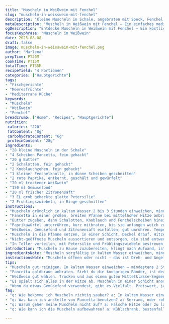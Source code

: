 ```yaml
---
title: "Muscheln in Weißwein mit Fenchel"
slug: "muscheln-in-weisswein-mit-fenchel"
description: "Kleine Muscheln in Schale, angebraten mit Speck, Fenchel und einer Tomaten-Weißwein-Sauce. Aromatisch, leicht säuerlich durch Zitronensaft, feine Kräuter geben Frische. Einfaches, schnelles Gericht, ideal für spontan Gutenabendessen. Fenchel gibt Struktur und Süße, ersetzt Knollensellerie. Tomaten lassen sich gut durch rote Paprika tauschen, falls keine reifen Tomaten da sind. Geschmacksschichten, nicht überkochen, Muscheln müssen sich öffnen, sonst wegwerfen. Speck ersetzt durch Pancetta oder Jamón Serrano möglich, gibt Variation im Aroma. Brühe gern mit Gemüsefond statt Huhn, macht es vegetarisch. Kleine Zeitanpassungen helfen besonders bei dickeren Scheiben Fenchel oder größeren Muscheln. Sorgfalt bei Reinigung der Muscheln extrem wichtig, sandig schmeckt keiner."
metaDescription: "Muscheln in Weißwein mit Fenchel – Ein einfaches mediterranes Gericht, perfekt für spontane Abendessen und voller frischer Aromen."
ogDescription: "Entdecke Muscheln in Weißwein mit Fenchel – Ein köstliches Rezept voller Geschmack, ideal für deinen nächsten Abend."
focusKeyphrase: "Muscheln in Weißwein"
date: 2025-08-08
draft: false
image: muscheln-in-weisswein-mit-fenchel.png
author: "Marlena"
prepTime: PT20M
cookTime: PT15M
totalTime: PT35M
recipeYield: "4 Portionen"
categories: ["Hauptgerichte"]
tags:
- "Fischgerichte"
- "Meeresfrüchte"
- "Mediterrane Küche"
keywords:
- "Muscheln"
- "Weißwein"
- "Fenchel"
breadcrumb: ["Home", "Recipes", "Hauptgerichte"]
nutrition: 
 calories: "220"
 fatContent: "8g"
 carbohydrateContent: "6g"
 proteinContent: "28g"
ingredients:
- "28 kleine Muscheln in der Schale"
- "4 Scheiben Pancetta, fein gehackt"
- "20 g Butter"
- "2 Schalotten, fein gehackt"
- "2 Knoblauchzehen, fein gehackt"
- "1 kleiner Fenchelknolle, in dünne Scheiben geschnitten"
- "2 rote Paprika, entkernt, geschält und gewürfelt"
- "70 ml trockener Weißwein"
- "150 ml Gemüsefond"
- "20 ml frischer Zitronensaft"
- "3 EL grob gehackte glatte Petersilie"
- "2 Frühlingszwiebeln, in Ringe geschnitten"
instructions:
- "Muscheln gründlich in kaltem Wasser 2 bis 3 Stunden einweichen, mindestens zweimal Wasser wechseln, damit Sand rausgeht – wichtig, sonst knirscht’s im Mund."
- "Pancetta in einer großen, breiten Pfanne bei mittelhoher Hitze anbraten, bis Fett läuft und er knusprige Ränder bekommt, aber nicht verbrennen lassen, sonst bitter."
- "Butter zugeben, dann Schalotten, Knoblauch und Fenchelscheiben hineingeben. Hitze etwas reduzieren, sanft rösten. Wenn Fenchel glasig wird und du das Anbraten riechst, aber noch Biss hat – perfekt. 4 Minuten etwa, aber lieber aufs Auge."
- "Paprikawürfel unterrühren, kurz mitbraten, bis sie anfangen weich zu werden – Farbe behalten, saftig bleiben."
- "Weißwein, Gemüsefond und Zitronensaft einfüllen, gut umrühren. Temperatur auf höher drehen, damit Flüssigkeit richtig anfängt zu kochen."
- "Muscheln in die Pfanne setzen, in einer Schicht, Deckel drauf. Hitze hoch halten, bis sich die Muscheln öffnen – 4 bis 7 Minuten, je nach Größe, nicht länger, sonst werden sie zäh."
- "Nicht-geöffnete Muscheln aussortieren und entsorgen, die sind entweder tot oder schlecht."
- "In Teller verteilen, mit Petersilie und Frühlingszwiebeln bestreuen, frisch aus der Pfanne servieren. Etwas Pfeffer darüber, Salz meist nicht nötig wegen Speck und Fond."
introduction: "Muscheln zu Hause zuzubereiten, klingt nach Aufwand, ist aber simpel, wenn man ein paar Grundregeln beachtet. Ich habe oft erlebt, dass undurchsichtige Arbeitsprozesse abschrecken – doch das Blanchieren oder Entfernen der Schale fällt hier weg, was Zeit spart. Fenchel bringt nicht nur frisches Aroma, sondern auch Textur, die Muscheln harmonisch begleitet. Ich habe beim Probieren fast immer mit der Flüssigkeitsmenge experimentiert – zuviel verkocht die Aromen, zu wenig gibt trockene Muscheln. Auch der Weißwein ist nicht nur zum Kochen da, sondern wichtig für die Säurebalance. Dabei passt Weißwein aus gutem Mittelklasse-Segment besser als günstige Varianten, da sonst der Geschmack flach wird. Statt Tomaten benutze ich oft rote Paprika, wenn sie im Haus sind. Klare Sache: Sauberkeit und das Öffnen der Muscheln sind absolute Checkpunkte. Der Geruch und die Öffnung sprechen eindeutige Sprache, kein Raum für Unsicherheit."
ingredientsNote: "Muscheln sorgfältig in kaltem Wasser einweichen, mindestens zwei Änderungen, um Sand rauszulocken. Fenchel sollte frisch sein – harte oder welke Scheiben geben bitteres Aroma. Paprika statt Tomaten wirkt fruchtig, ohne wässrig zu werden. Pancetta oder ähnliches bringt Aroma, ersatzweise geht auch Serrano oder roher Speck, wichtig ist die feine, eher kurz knusprige Konsistenz für Kontrast. Weißwein trocken und frisch, am besten nicht zu süß, sonst flacht das Gericht ab. Gemüsefond statt Hühnerbrühe für mehr Gemüsearoma und Vegetarieroption. Zitronensaft variieren je nach Geschmack, nicht zu viel, sonst zerfällt die Delikatesse. Petersilie und Frühlingszwiebeln sind rohe Frischekick, nicht mitkochen, sonst werden sie matschig."
instructionsNote: "Muscheln öffnen oder nicht – das ist Dreh- und Angelpunkt. Pfanne groß genug wählen, damit Muscheln wirklich in einer Schicht liegen, sonst kochen sie ungleichmäßig. Pancetta immer mittelhoch braten für Auslassung des Fettes, null verbrennen. Fenchel erst glasig, noch etwas Biss – intensive Garmethode vermeiden, sonst matschig. Paprika kurz vor Zugabe der Flüssigkeit, so bleibt die Textur frisch. Kochen mit Deckel zwingend, sonst geht Wärme und Feuchtigkeit verloren. Beobachte das Öffnen der Muscheln genau, Tempo ist Zeichen von Hitze und guter Hitzeverteilung. Muscheln schmecken dann zart, leicht salzig. Auf Specksalzigkeit achten, sonst kein zusätzliches Salz zufügen. Petersilie und Frühlingszwiebeln erst nach dem Servieren, für Frische und Farbe – kein Mitgaren. Pfeffer frisch mahlen für Aroma, fertig."
tips:
- "Muscheln gut reinigen. In kaltem Wasser einweichen – mindestens 2 Stunden. Wasser wechseln. Sonst Sand bleibt. Der Bittergeschmack bleibt. Mit frischen Fenchelscheiben arbeiten. Die Konsistenz bringt Biss. Wenn dieser knusprig ist, wird das Aroma intensiv. Rote Paprika passen sehr gut. Alternativ zu reifen Tomaten. Behalte sie in kleinen Würfeln – der Geschmack bleibt. Berücksichtige die Variationen bei Gewürzen. Experimentiere für deinen persönlichen Geschmack."
- "Pancetta goldbraun anbraten. Sieht du die knusprigen Ränder, ist der richtige Zeitpunkt. Hitze etwas reduzieren – so bleibt sie zart und lecker. Hinzufügen von Schalotten, Fenchel und Knoblauch. Mischung sanft rösten. Wenn du den Duft riechst, ist es perfekt. Paprika nur kurz mitbraten – sie dürfen ihre Farbe und Textur nicht verlieren. Achte darauf, dass das Gemüse knackig bleibt, nicht matschig. Der richtige Zeitpunkt ist entscheidend. Lass das Gemüse nicht verwelken."
- "Weißwein gut wählen. Trocken und aus einem guten Mittelklasse-Segment. Billiger Wein kann den Geschmack ruinieren – blasse Aromen kommen nicht zur Geltung. Zitronensaft hinzuzufügen für die Säurebalance. Dosierung ist wichtig. Kurz nach dem Servieren mit frischem Pfeffer abschmecken. Salz brauchst du selten. Pancetta und Gemüsefond bringen genug Würze. Petersilie und Frühlingszwiebeln erst nach dem Servieren hinzufügen für Frische. Das Auge isst mit, sie verleihen Farbe."
- "Es spielt sich alles in der Hitze ab. Muscheln in einer Schicht anordnen. Hitze hoch halten. Wenn sie sich öffnen, hast du alles richtig gemacht. Muscheln, die nicht aufgehen, direkt wegwerfen. Sie sind entweder tot oder schlecht. Die Konsistenz lässt du sein, während das Aroma entsteht. Halte auch ein Auge darauf, dass das Gericht nicht überkocht. Die Flüssigkeit sollte gerade richtig sein. Dickere Fenchelscheiben benötigen mehr Zeit. Sei flexibel."
- "Wenn du etwas Gemüsefond verwendest, gibt es Vielfalt. Preiswert, ja. Aber es ist wichtig für den Geschmack. Bewusstsein bringen beim Kochen – Timing ist alles. Wenn du das Gefühl hast, es wird zu trocken, etwas mehr Flüssigkeit ergänzen. Ein wenig austesten. Letztlich ein Balanceakt. Achte auf das Öffnen der Muscheln. Wenn sie beginnen, sich zu schließen, ist es Zeit zum Servieren."
faq:
- "q: Wie bekomme ich Muscheln richtig sauber? a: In kaltem Wasser einweichen. Mehrmals Wasser wechseln. Sand rauslocken. Zeit ist essenziell. Wichtig."
- "q: Was kann ich anstelle von Pancetta benutzen? a: Serrano, oder roher Speck geht auch. Die crispy Konsistenz ist wichtig. Der Geschmack bleibt ähnlich. Viel Spielraum."
- "q: Warum gehen meine Muscheln nicht auf? a: Falsche Hitze oder zu lange Garzeit. Bleib am Tempo. Sofort entsorgen, keine Gefahr eingehen. Sicherheit zuerst."
- "q: Wie kann ich die Muscheln aufbewahren? a: Kühlschrank, bestenfalls sofort verwenden. Aber auch in einem feuchten Tuch. Auf keinen Fall trocknen lassen. Achte auf die Frische."

---
```

